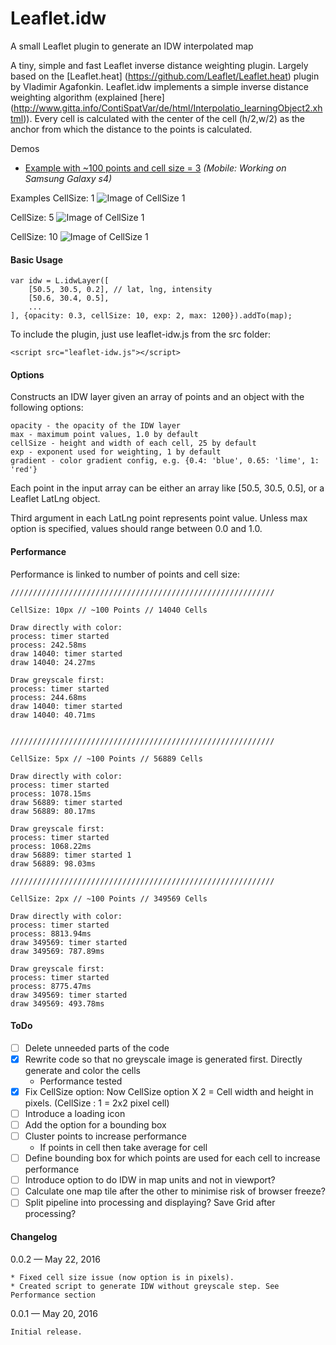 # Leaflet.idw
A small Leaflet plugin to generate an IDW interpolated map

A tiny, simple and fast Leaflet inverse distance weighting plugin. Largely based on the [Leaflet.heat] (https://github.com/Leaflet/Leaflet.heat) plugin by Vladimir Agafonkin.
Leaflet.idw implements a simple inverse distance weighting algorithm (explained [here] (http://www.gitta.info/ContiSpatVar/de/html/Interpolatio_learningObject2.xhtml)). Every cell is calculated with the center of the cell (h/2,w/2) as the anchor from which the distance to the points is calculated.

Demos
* [Example with ~100 points and cell size = 3](http://www.geonet.ch/leaflet-idw/) *(Mobile: Working on Samsung Galaxy s4)*
    
Examples
CellSize: 1
![Image of CellSize 1](https://github.com/JoranBeaufort/Leaflet.idw/blob/master/example/Example-1px.png)

CellSize: 5
![Image of CellSize 1](https://github.com/JoranBeaufort/Leaflet.idw/blob/master/example/Example-5px.png)

CellSize: 10
![Image of CellSize 1](https://github.com/JoranBeaufort/Leaflet.idw/blob/master/example/Example-10px.png)

#### Basic Usage

```
var idw = L.idwLayer([
    [50.5, 30.5, 0.2], // lat, lng, intensity
    [50.6, 30.4, 0.5],
    ...
], {opacity: 0.3, cellSize: 10, exp: 2, max: 1200}).addTo(map);
```

To include the plugin, just use leaflet-idw.js from the src folder:

```<script src="leaflet-idw.js"></script>```

#### Options

Constructs an IDW layer given an array of points and an object with the following options:

    opacity - the opacity of the IDW layer
    max - maximum point values, 1.0 by default
    cellSize - height and width of each cell, 25 by default
    exp - exponent used for weighting, 1 by default
    gradient - color gradient config, e.g. {0.4: 'blue', 0.65: 'lime', 1: 'red'}

Each point in the input array can be either an array like [50.5, 30.5, 0.5], or a Leaflet LatLng object.

Third argument in each LatLng point represents point value. Unless max option is specified, values should range between 0.0 and 1.0.

#### Performance

Performance is linked to number of points and cell size:
```
///////////////////////////////////////////////////////////

CellSize: 10px // ~100 Points // 14040 Cells

Draw directly with color:
process: timer started
process: 242.58ms 
draw 14040: timer started 
draw 14040: 24.27ms

Draw greyscale first:
process: timer started 
process: 244.68ms 
draw 14040: timer started 
draw 14040: 40.71ms


///////////////////////////////////////////////////////////

CellSize: 5px // ~100 Points // 56889 Cells

Draw directly with color:
process: timer started 
process: 1078.15ms 
draw 56889: timer started 
draw 56889: 80.17ms

Draw greyscale first:
process: timer started 
process: 1068.22ms 
draw 56889: timer started 1
draw 56889: 98.03ms

///////////////////////////////////////////////////////////

CellSize: 2px // ~100 Points // 349569 Cells

Draw directly with color:
process: timer started 
process: 8813.94ms 
draw 349569: timer started 
draw 349569: 787.89ms

Draw greyscale first:
process: timer started 
process: 8775.47ms 
draw 349569: timer started 
draw 349569: 493.78ms

```
#### ToDo
- [ ] Delete unneeded parts of the code
- [x] Rewrite code so that no greyscale image is generated first. Directly generate and color the cells
    * Performance tested
- [x] Fix CellSize option: Now CellSize option X 2 = Cell width and height in pixels. (CellSize : 1 = 2x2 pixel cell)
- [ ] Introduce a loading icon
- [ ] Add the option for a bounding box
- [ ] Cluster points to increase performance
    * If points in cell then take average for cell
- [ ] Define bounding box for which points are used for each cell to increase performance
- [ ] Introduce option to do IDW in map units and not in viewport?
- [ ] Calculate one map tile after the other to minimise risk of browser freeze?
- [ ] Split pipeline into processing and displaying? Save Grid after processing?

#### Changelog

0.0.2 — May 22, 2016

    * Fixed cell size issue (now option is in pixels).
    * Created script to generate IDW without greyscale step. See Performance section


0.0.1 — May 20, 2016

    Initial release.
